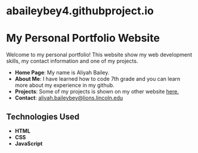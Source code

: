 # abaileybey4.githubproject.io
# My Personal Portfolio Website

Welcome to my personal portfolio! This website show my web development skills, my contact information and one of my projects.

- **Home Page**: My name is Aliyah Bailey.
- **About Me**: I have learned how to code 7th grade and you can learn more about my experience in my github.
- **Projects**: Some of my projects is shown on my other website <a href="file:///home/chronos/u-ca74cd384d1cfac78d27e87f45a7a168a5d985a2/MyFiles/Downloads/DOCTYPE%20(2).html"> here.</a>
- **Contact**: aliyah.baileybey@lions.lincoln.edu

## Technologies Used

- **HTML**
- **CSS**
- **JavaScript**
  
